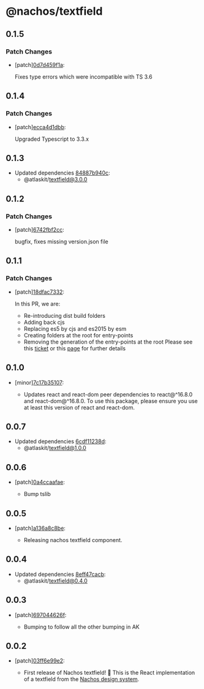# @nachos/textfield

## 0.1.5

### Patch Changes

- [patch][0d7d459f1a](https://bitbucket.org/atlassian/atlaskit-mk-2/commits/0d7d459f1a):

  Fixes type errors which were incompatible with TS 3.6

## 0.1.4

### Patch Changes

- [patch][ecca4d1dbb](https://bitbucket.org/atlassian/atlaskit-mk-2/commits/ecca4d1dbb):

  Upgraded Typescript to 3.3.x

## 0.1.3

- Updated dependencies [84887b940c](https://bitbucket.org/atlassian/atlaskit-mk-2/commits/84887b940c):
  - @atlaskit/textfield@3.0.0

## 0.1.2

### Patch Changes

- [patch][6742fbf2cc](https://bitbucket.org/atlassian/atlaskit-mk-2/commits/6742fbf2cc):

  bugfix, fixes missing version.json file

## 0.1.1

### Patch Changes

- [patch][18dfac7332](https://bitbucket.org/atlassian/atlaskit-mk-2/commits/18dfac7332):

  In this PR, we are:

  - Re-introducing dist build folders
  - Adding back cjs
  - Replacing es5 by cjs and es2015 by esm
  - Creating folders at the root for entry-points
  - Removing the generation of the entry-points at the root
    Please see this [ticket](https://product-fabric.atlassian.net/browse/BUILDTOOLS-118) or this [page](https://hello.atlassian.net/wiki/spaces/FED/pages/452325500/Finishing+Atlaskit+multiple+entry+points) for further details

## 0.1.0

- [minor][7c17b35107](https://bitbucket.org/atlassian/atlaskit-mk-2/commits/7c17b35107):

  - Updates react and react-dom peer dependencies to react@^16.8.0 and react-dom@^16.8.0. To use this package, please ensure you use at least this version of react and react-dom.

## 0.0.7

- Updated dependencies [6cdf11238d](https://bitbucket.org/atlassian/atlaskit-mk-2/commits/6cdf11238d):
  - @atlaskit/textfield@1.0.0

## 0.0.6

- [patch][0a4ccaafae](https://bitbucket.org/atlassian/atlaskit-mk-2/commits/0a4ccaafae):

  - Bump tslib

## 0.0.5

- [patch][a136a8c8be](https://bitbucket.org/atlassian/atlaskit-mk-2/commits/a136a8c8be):

  - Releasing nachos textfield component.

## 0.0.4

- Updated dependencies [8eff47cacb](https://bitbucket.org/atlassian/atlaskit-mk-2/commits/8eff47cacb):
  - @atlaskit/textfield@0.4.0

## 0.0.3

- [patch][697044626f](https://bitbucket.org/atlassian/atlaskit-mk-2/commits/697044626f):

  - Bumping to follow all the other bumping in AK

## 0.0.2

- [patch][03ff6e99e2](https://bitbucket.org/atlassian/atlaskit-mk-2/commits/03ff6e99e2):

  - First release of Nachos textfield! 🎉 This is the React implementation of a textfield from the [Nachos design system](https://design.trello.com/).
